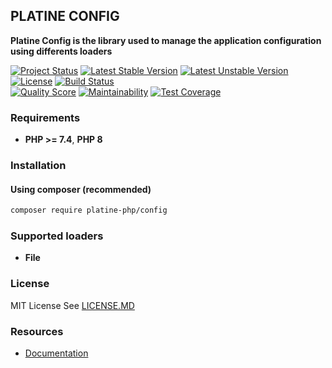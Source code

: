 ## PLATINE CONFIG
**Platine Config is the library used to manage the application configuration using differents loaders**

[![Project Status](http://opensource.box.com/badges/active.svg)](http://opensource.box.com/badges)
[![Latest Stable Version](https://poser.pugx.org/platine-php/config/v)](https://packagist.org/packages/platine-php/config)
[![Latest Unstable Version](https://poser.pugx.org/platine-php/config/v/unstable)](https://packagist.org/packages/platine-php/config)
[![License](https://poser.pugx.org/platine-php/config/license)](https://packagist.org/packages/platine-php/config)
[![Build Status](https://img.shields.io/travis/com/platine-php/config?style=flat-square)](https://travis-ci.com/platine-php/config)  
[![Quality Score](https://img.shields.io/scrutinizer/g/platine-php/config.svg?style=flat-square)](https://scrutinizer-ci.com/g/platine-php/config)
[![Maintainability](https://api.codeclimate.com/v1/badges/22b42aec3f094dda6772/maintainability)](https://codeclimate.com/github/platine-php/config/maintainability)
[![Test Coverage](https://api.codeclimate.com/v1/badges/22b42aec3f094dda6772/test_coverage)](https://codeclimate.com/github/platine-php/config/test_coverage)

### Requirements 
- **PHP >= 7.4**, **PHP 8** 

### Installation
#### Using composer (recommended)
```bash
composer require platine-php/config
```

### Supported loaders 
- **File**

### License
MIT License See [LICENSE.MD](LICENSE.MD)

### Resources
- [Documentation](https://docs.platine-php.com/packages/config) 
